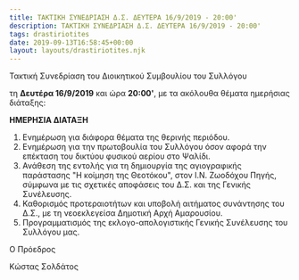```yaml
---
title: ΤΑΚΤΙΚΗ ΣΥΝΕΔΡΙΑΣΗ Δ.Σ. ΔΕΥΤΕΡΑ 16/9/2019 - 20:00'
description: ΤΑΚΤΙΚΗ ΣΥΝΕΔΡΙΑΣΗ Δ.Σ. ΔΕΥΤΕΡΑ 16/9/2019 - 20:00'
tags: drastiriotites
date: 2019-09-13T16:58:45+00:00
layout: layouts/drastiriotites.njk
---
```

Τακτική Συνεδρίαση του Διοικητικού Συμβουλίου του Συλλόγου

τη **Δευτέρα 16/9/2019** και ώρα **20:00'**, με τα ακόλουθα θέματα ημερήσιας διάταξης:

 

**ΗΜΕΡΗΣΙΑ ΔΙΑΤΑΞΗ**

1. Ενημέρωση για διάφορα θέματα της θερινής περιόδου.
2. Ενημέρωση για την πρωτοβουλία του Συλλόγου όσον αφορά την επέκταση του δικτύου φυσικού αερίου στο Ψαλίδι.
3. Ανάθεση της εντολής για τη δημιουργία της αγιογραφικής παράστασης "Η κοίμηση της Θεοτόκου", στον Ι.Ν. Ζωοδόχου Πηγής, σύμφωνα με τις σχετικές αποφάσεις του Δ.Σ. και της Γενικής Συνέλευσης.
4. Καθορισμός προτεραιοτήτων και υποβολή αιτήματος συνάντησης του Δ.Σ., με τη νεοεκλεγείσα Δημοτική Αρχή Αμαρουσίου.
5. Προγραμματισμός της εκλογο-απολογιστικής Γενικής Συνέλευσης του Συλλόγου μας.

 

 

 

Ο Πρόεδρος

Κώστας Σολδάτος
<!-- excerpt -->

